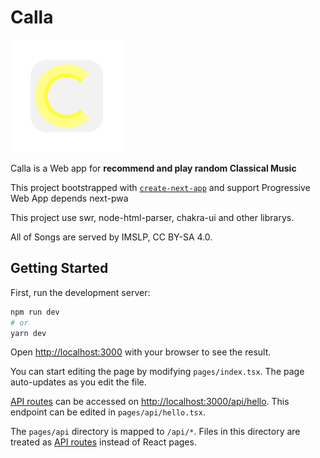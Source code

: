 
# Calla
<a href="https://github.com/phyyou/Calla">
  <img src="https://github.com/phyyou/Calla/blob/main/public/icons/apple-icon-180.png?raw=true" alt="Calla Music Logo" />
</a>

Calla is a Web app for **recommend and play random Classical Music**

This project bootstrapped with [`create-next-app`](https://github.com/vercel/next.js/tree/canary/packages/create-next-app) and support Progressive Web App depends next-pwa

This project use swr, node-html-parser, chakra-ui and other librarys.

All of Songs are served by IMSLP, CC BY-SA 4.0.

## Getting Started

First, run the development server:

```bash
npm run dev
# or
yarn dev
```

Open [http://localhost:3000](http://localhost:3000) with your browser to see the result.

You can start editing the page by modifying `pages/index.tsx`. The page auto-updates as you edit the file.

[API routes](https://nextjs.org/docs/api-routes/introduction) can be accessed on [http://localhost:3000/api/hello](http://localhost:3000/api/hello). This endpoint can be edited in `pages/api/hello.tsx`.

The `pages/api` directory is mapped to `/api/*`. Files in this directory are treated as [API routes](https://nextjs.org/docs/api-routes/introduction) instead of React pages.
